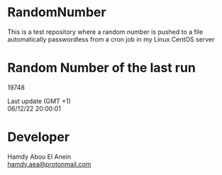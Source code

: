# RandomNumber    
This is a test repository where a random number is pushed to a file automatically passwordless from a cron job in my Linux CentOS server    
# Random Number of the last run   
19748
      
Last update (GMT +1)    
06/12/22 20:00:01
# Developer    
Hamdy Abou El Anein   
hamdy.aea@protonmail.com
